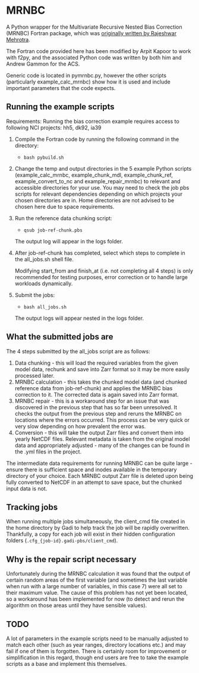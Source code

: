 # MRNBC

A Python wrapper for the Multivariate Recursive Nested Bias Correction (MRNBC) Fortran package, which was [originally written by Rajeshwar Mehrotra](https://doi.org/10.1016/j.jhydrol.2014.11.037).

The Fortran code provided here has been modified by Arpit Kapoor to work with f2py, and the associated Python code was written by both him and Andrew Gammon for the ACS.

Generic code is located in pymrnbc.py, however the other scripts (particularly example_calc_mrnbc) show how it is used and include important parameters that the code expects.

## Running the example scripts

Requirements: Running the bias correction example requires access to following NCI projects: hh5, dk92, ia39

1. Compile the Fortran code by running the following command in the directory:
   - `bash pybuild.sh`

2. Change the temp and output directories in the 5 example Python scripts (example_calc_mrnbc, example_chunk_mdl, example_chunk_ref, example_convert_to_nc and example_repair_mrnbc) to relevant and accessible directories for your use. You may need to check the job pbs scripts for relevant dependencies depending on which projects your chosen directories are in. Home directories are not advised to be chosen here due to space requirements.

3. Run the reference data chunking script:
   - `qsub job-ref-chunk.pbs`
     
    The output log will appear in the logs folder.

4. After job-ref-chunk has completed, select which steps to complete in the all_jobs.sh shell file.
   
   Modifying start_from and finish_at (i.e. not completing all 4 steps) is only recommended for testing purposes, error correction or to handle large workloads dynamically.

5. Submit the jobs:
   - `bash all_jobs.sh`
  
   The output logs will appear nested in the logs folder.

## What the submitted jobs are

The 4 steps submitted by the all_jobs script are as follows:
1. Data chunking - this will load the required variables from the given model data, rechunk and save into Zarr format so it may be more easily processed later.
2. MRNBC calculation - this takes the chunked model data (and chunked reference data from job-ref-chunk) and applies the MRNBC bias correction to it. The corrected data is again saved into Zarr format.
3. MRNBC repair - this is a workaround step for an issue that was discovered in the previous step that has so far been unresolved. It checks the output from the previous step and reruns the MRNBC on locations where the errors occurred. This process can be very quick or very slow depending on how prevalent the error was.
4. Conversion - this will take the output Zarr files and convert them into yearly NetCDF files. Relevant metadata is taken from the original model data and appropriately adjusted - many of the changes can be found in the .yml files in the project.

The intermediate data requirements for running MRNBC can be quite large - ensure there is sufficient space and inodes available in the temporary directory of your choice. Each MRNBC output Zarr file is deleted upon being fully converted to NetCDF in an attempt to save space, but the chunked input data is not.

## Tracking jobs

When running multiple jobs simultaneously, the client_cmd file created in the home directory by Gadi to help track the job will be rapidly overwritten. Thankfully, a copy for each job will exist in their hidden configuration folders (`.cfg_{job-id}.gadi-pbs/client_cmd`).

## Why is the repair script necessary

Unfortunately during the MRNBC calculation it was found that the output of certain random areas of the first variable (and sometimes the last variable when run with a large number of variables, in this case 7) were all set to their maximum value. The cause of this problem has not yet been located, so a workaround has been implemented for now (to detect and rerun the algorithm on those areas until they have sensible values).

## TODO

A lot of parameters in the example scripts need to be manually adjusted to match each other (such as year ranges, directory locations etc.) and may fail if one of them is forgotten. There is certainly room for improvement or simplification in this regard, though end users are free to take the example scripts as a base and implement this themselves.

